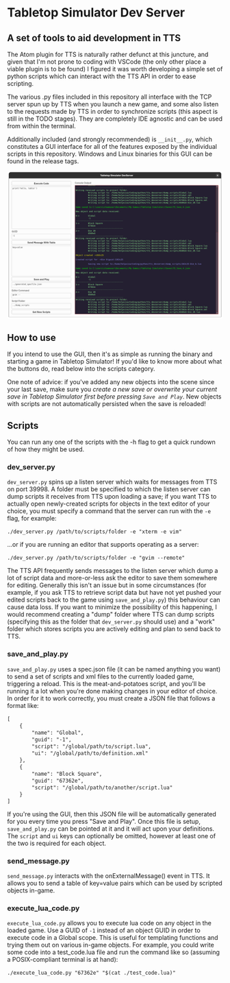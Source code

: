 # Tabletop Simulator Dev Server
## A set of tools to aid development in TTS

The Atom plugin for TTS is naturally rather defunct at this juncture, and given
that I'm not prone to coding with VSCode (the only other place a viable plugin
is to be found) I figured it was worth developing a simple set of python
scripts which can interact with the TTS API in order to ease scripting.

The various .py files included in this repository all interface with the TCP
server spun up by TTS when you launch a new game, and some also listen to the
requests made by TTS in order to synchronize scripts (this aspect is still in
the TODO stages). They are completely IDE agnostic and can be used from
within the terminal.

Additionally included (and strongly recommended) is ```__init__.py```, which
constitutes a GUI interface for all of the features exposed by the individual
scripts in this repository. Windows and Linux binaries for this GUI can be
found in the release tags.

![A preview image of the GUI application in use](./preview.png)

## How to use
If you intend to use the GUI, then it's as simple as running the binary and
starting a game in Tabletop Simulator! If you'd like to know more about what the
buttons do, read below into the scripts category.

One note of advice: if you've added any new objects into the scene since your
last save, make sure you *create a new save or overwrite your current save in
Tabletop Simulator first before pressing ```Save and Play```*. New objects
with scripts are not automatically persisted when the save is reloaded!

## Scripts
You can run any one of the scripts with the -h flag to get a quick rundown of
how they might be used.

### dev_server.py
```dev_server.py``` spins up a listen server which waits for messages from TTS
on port 39998. A folder must be specified to which the listen server can dump
scripts it receives from TTS upon loading a save; if you want TTS to actually
open newly-created scripts for objects in the text editor of your choice, you
must specify a command that the server can run with the ```-e``` flag, for
example:
```
./dev_server.py /path/to/scripts/folder -e "xterm -e vim"
```
...or if you are running an editor that supports operating as a server:
```
./dev_server.py /path/to/scripts/folder -e "gvim --remote"
```
The TTS API frequently sends messages to the listen server which dump a lot of
script data and more-or-less ask the editor to save them somewhere for editing.
Generally this isn't an issue but in some circumstances (for example, if you ask
TTS to retrieve script data but have not yet pushed your edited scripts back to
the game using ```save_and_play.py```) this behaviour can cause data loss. If
you want to minimize the possibility of this happening, I would recommend
creating a "dump" folder where TTS can dump scripts (specifying this as the
folder that ```dev_server.py``` should use) and a "work" folder which stores
scripts you are actively editing and plan to send back to TTS.

### save_and_play.py
```save_and_play.py``` uses a spec.json file (it can be named anything you want)
to send a set of scripts and xml files to the currently loaded game, triggering
a reload. This is the meat-and-potatoes script, and you'll be running it a lot
when you're done making changes in your editor of choice. In order for it to
work correctly, you must create a JSON file that follows a format like:
```
[
    {
        "name": "Global",
        "guid": "-1",
        "script": "/global/path/to/script.lua",
        "ui": "/global/path/to/definition.xml"
    },
    {
        "name": "Block Square",
        "guid": "67362e",
        "script": "/global/path/to/another/script.lua"
    }
]
```
If you're using the GUI, then this JSON file will be automatically generated for
you every time you press "Save and Play". Once this file is setup,
```save_and_play.py``` can be pointed at it and it will act upon your
definitions. The ```script``` and ```ui``` keys can optionally be omitted,
however at least one of the two is required for each object.

### send_message.py
```send_message.py``` interacts with the onExternalMessage() event in TTS. It
allows you to send a table of key=value pairs which can be used by scripted
objects in-game.

### execute_lua_code.py
```execute_lua_code.py``` allows you to execute lua code on any object in the
loaded game. Use a GUID of ```-1``` instead of an object GUID in order to
execute code in a Global scope. This is useful for templating functions and
trying them out on various in-game objects. For example, you could write some
code into a test_code.lua file and run the command like so (assuming a
POSIX-compliant terminal is at hand):

```
./execute_lua_code.py "67362e" "$(cat ./test_code.lua)"
```
